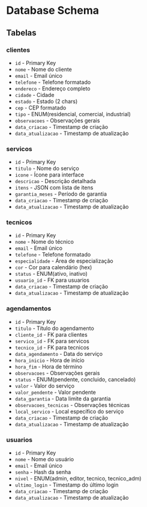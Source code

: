 # Database Schema

## Tabelas

### clientes
- `id` - Primary Key
- `nome` - Nome do cliente
- `email` - Email único
- `telefone` - Telefone formatado
- `endereco` - Endereço completo
- `cidade` - Cidade
- `estado` - Estado (2 chars)
- `cep` - CEP formatado
- `tipo` - ENUM(residencial, comercial, industrial)
- `observacoes` - Observações gerais
- `data_criacao` - Timestamp de criação
- `data_atualizacao` - Timestamp de atualização

### servicos
- `id` - Primary Key
- `titulo` - Nome do serviço
- `icone` - Ícone para interface
- `descricao` - Descrição detalhada
- `itens` - JSON com lista de itens
- `garantia_meses` - Período de garantia
- `data_criacao` - Timestamp de criação
- `data_atualizacao` - Timestamp de atualização

### tecnicos
- `id` - Primary Key
- `nome` - Nome do técnico
- `email` - Email único
- `telefone` - Telefone formatado
- `especialidade` - Área de especialização
- `cor` - Cor para calendário (hex)
- `status` - ENUM(ativo, inativo)
- `usuario_id` - FK para usuarios
- `data_criacao` - Timestamp de criação
- `data_atualizacao` - Timestamp de atualização

### agendamentos
- `id` - Primary Key
- `titulo` - Título do agendamento
- `cliente_id` - FK para clientes
- `servico_id` - FK para servicos
- `tecnico_id` - FK para tecnicos
- `data_agendamento` - Data do serviço
- `hora_inicio` - Hora de início
- `hora_fim` - Hora de término
- `observacoes` - Observações gerais
- `status` - ENUM(pendente, concluido, cancelado)
- `valor` - Valor do serviço
- `valor_pendente` - Valor pendente
- `data_garantia` - Data limite da garantia
- `observacoes_tecnicas` - Observações técnicas
- `local_servico` - Local específico do serviço
- `data_criacao` - Timestamp de criação
- `data_atualizacao` - Timestamp de atualização

### usuarios
- `id` - Primary Key
- `nome` - Nome do usuário
- `email` - Email único
- `senha` - Hash da senha
- `nivel` - ENUM(admin, editor, tecnico, tecnico_adm)
- `ultimo_login` - Timestamp do último login
- `data_criacao` - Timestamp de criação
- `data_atualizacao` - Timestamp de atualização